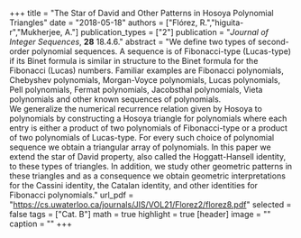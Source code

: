 +++
title = "The Star of David and Other Patterns in Hosoya Polynomial Triangles"
date = "2018-05-18"
authors = ["Flórez, R.","higuita-r","Mukherjee, A."]
publication_types = ["2"]
publication = "*Journal of Integer Sequences*, **28** 18.4.6."
abstract = "We define two types of second-order polynomial sequences. A sequence is of Fibonacci-type (Lucas-type) if its Binet formula is similar in structure to the Binet formula for the Fibonacci (Lucas) numbers. Familiar examples are Fibonacci polynomials, Chebyshev polynomials, Morgan-Voyce polynomials, Lucas polynomials, Pell polynomials, Fermat polynomials, Jacobsthal polynomials, Vieta polynomials and other known sequences of polynomials. <br>We generalize the numerical recurrence relation given by Hosoya to polynomials by constructing a Hosoya triangle for polynomials where each entry is either a product of two polynomials of Fibonacci-type or a product of two polynomials of Lucas-type. For every such choice of polynomial sequence we obtain a triangular array of polynomials. In this paper we extend the star of David property, also called the Hoggatt-Hansell identity, to these types of triangles. In addition, we study other geometric patterns in these triangles and as a consequence we obtain geometric interpretations for the Cassini identity, the Catalan identity, and other identities for Fibonacci polynomials."
url_pdf = "https://cs.uwaterloo.ca/journals/JIS/VOL21/Florez2/florez8.pdf"
selected = false
tags = ["Cat. B"]
math = true
highlight = true
[header]
image = ""
caption = ""
+++
